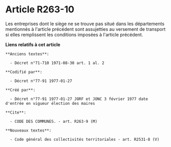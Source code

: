 # Article R263-10

Les entreprises dont le siège ne se trouve pas situé dans les départements mentionnés à l'article précédent sont assujetties
au versement de transport si elles remplissent les conditions imposées à l'article précédent.

**Liens relatifs à cet article**

	**Anciens textes**:

	  - Décret n°71-710 1971-08-30 art. 1 al. 2

	**Codifié par**:

	  - Décret n°77-91 1977-01-27

	**Créé par**:

	  - Décret n°77-91 1977-01-27 JORF et JONC 3 février 1977 date d'entrée en vigueur élection des maires

	**Cite**:

	  - CODE DES COMMUNES. - art. R263-9 (M)

	**Nouveaux textes**:

	  - Code général des collectivités territoriales - art. R2531-8 (V)
